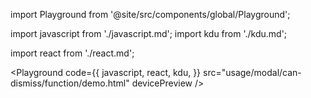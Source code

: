 import Playground from '@site/src/components/global/Playground';

import javascript from './javascript.md';
import kdu from './kdu.md';

import react from './react.md';

<Playground
  code={{
    javascript,
    react,
    kdu,
  }}
  src="usage/modal/can-dismiss/function/demo.html"
  devicePreview
/>
